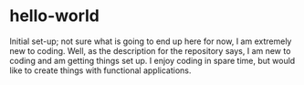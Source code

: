 # hello-world
Initial set-up; not sure what is going to end up here for now, I am extremely new to coding. 
Well, as the description for the repository says, I am new to coding and am getting things set up. I enjoy coding in spare time, but would like to create things with functional applications. 
